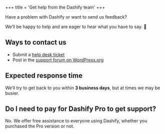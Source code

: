 +++
title = 'Get help from the Dashify team'
+++

Have a problem with Dashify or want to send us feedback?

We’ll be happy to help and are eager to hear what you have to say. 🙂

## Ways to contact us

- Submit a [help desk ticket](https://forms.gle/pRezSbdUcZmvZdX27)
- Post in the [support forum on WordPress.org](https://wordpress.org/support/plugin/dashify/)

## Expected response time

We’ll try to get back to you within **3 business days**, but at times we may be busier.

## Do I need to pay for Dashify Pro to get support?

No. We offer free assistance to everyone using Dashify, whether you purchased the Pro version or not.
